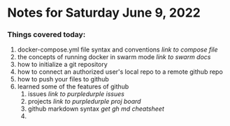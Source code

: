 # Notes for Saturday June 9, 2022

### Things covered today:

1. docker-compose.yml file syntax and conventions *link to compose file*
2. the concepts of running docker in swarm mode *link to swarm docs*
3. how to initialize a git repository
4. how to connect an authorized user's local repo to a remote github repo
5. how to push your files to github
6. learned some of the features of github
   1. issues *link to purpledurple issues*
   2. projects *link to purpledurple proj board*
   3. github markdown syntax *get gh md cheatsheet*
   4. 